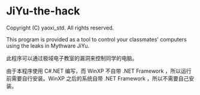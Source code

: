 # JiYu-the-hack

Copyright (C) yaoxi_std. All rights reserved.

This program is provided as a tool to control your classmates' computers using the leaks in Mythware JiYu.

此程序可以通过极域电子教室的漏洞来控制同学的电脑。

由于本程序使用 C#.NET 编写，而 WinXP 不自带 .NET Framework ，所以运行前需要自行安装。WinXP 之后的系统自带 .NET Framework ，所以不需要自己安装。